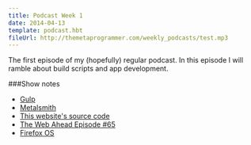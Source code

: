 ```yaml
---
title: Podcast Week 1
date: 2014-04-13
template: podcast.hbt
fileUrl: http://themetaprogrammer.com/weekly_podcasts/test.mp3
---
```

The first episode of my (hopefully) regular podcast. In this episode I will ramble about build scripts and app development.

###Show notes

- [Gulp](http://gulpjs.com/)
- [Metalsmith](http://www.metalsmith.io/)
- [This website's source code](https://github.com/RobinThrift/RobinThrift.com)
- [The Web Ahead Episode #65](http://5by5.tv/webahead/65)
- [Firefox OS](https://www.mozilla.org/en-US/firefox/os/)